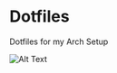 # Dotfiles
Dotfiles for my Arch Setup

![Alt Text](https://gitlab.com/DParfitt/Dotfiles/blob/master/Screenshots/NF.png "Neofetch and Panes")
